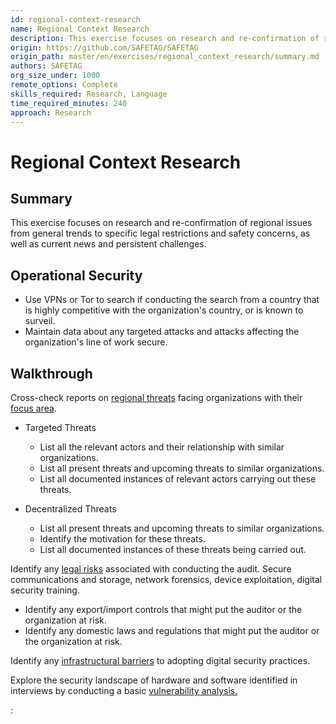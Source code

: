 ```yaml
---
id: regional-context-research
name: Regional Context Research
description: This exercise focuses on research and re-confirmation of regional issues from general trends to specific legal...
origin: https://github.com/SAFETAG/SAFETAG
origin_path: master/en/exercises/regional_context_research/summary.md
authors: SAFETAG
org_size_under: 1000
remote_options: Complete
skills_required: Research, Language
time_required_minutes: 240
approach: Research
---
```

# Regional Context Research

## Summary

This exercise focuses on research and re-confirmation of regional issues from general trends to specific legal restrictions and safety concerns, as well as current news and persistent challenges. 



## Operational Security

* Use VPNs or Tor to search if conducting the search from a country that is highly competitive with the organization's country, or is known to surveil.
* Maintain data about any targeted attacks and attacks affecting the organization's line of work secure.

## Walkthrough

Cross-check reports on [regional threats](#Threat-research-by-region) facing organizations with their [focus area](#Threat-research-by-topic).

  * Targeted Threats
    * List all the relevant actors and their relationship with similar organizations.
    * List all present threats and upcoming threats to similar organizations.
    * List all documented instances of relevant actors carrying out these threats.	

  * Decentralized Threats
    * List all present threats and upcoming threats to similar organizations.
    * Identify the motivation for these threats.
    * List all documented instances of these threats being carried out.

Identify any [legal risks](#technical-threats-by-region) associated with conducting the audit. Secure communications and storage, network forensics, device exploitation, digital security training.

  * Identify any export/import controls that might put the auditor or the organization at risk.
  * Identify any domestic laws and regulations that might put the auditor or the organization at risk.

Identify any [infrastructural barriers](#communications-infrastructure-research) to adopting digital security practices.

Explore the security landscape of hardware and software identified in interviews by conducting a basic [vulnerability analysis.](#vulnerability-analysis)






:[](../references/footnotes.md)
